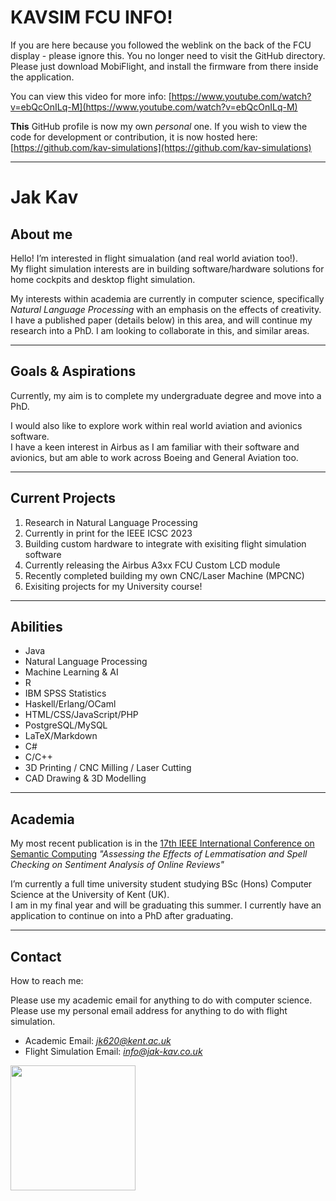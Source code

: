 # KAVSIM FCU INFO!
If you are here because you followed the weblink on the back of the FCU display - please ignore this.
You no longer need to visit the GitHub directory. Please just download MobiFlight, and install the firmware from there inside the application.

You can view this video for more info: [https://www.youtube.com/watch?v=ebQcOnILq-M](https://www.youtube.com/watch?v=ebQcOnILq-M)

**This** GitHub profile is now my own *personal* one.
If you wish to view the code for development or contribution, it is now hosted here: [https://github.com/kav-simulations](https://github.com/kav-simulations)

---

# Jak Kav

## About me

Hello! I’m interested in flight simualation (and real world aviation too!).  
My flight simulation interests are in building software/hardware solutions for home cockpits and desktop flight simulation. 
<!-- 
I'm also interested in model railways, and really enjoy implementing automation into those.  
I have built my own large model railway, and some of this can be seen on my [YouTube](https://www.youtube.com/TonyDocksStation) -->

My interests within academia are currently in computer science, specifically <em>Natural Language Processing</em> with an emphasis on the effects of creativity.
I have a published paper (details below) in this area, and will continue my research into a PhD. I am looking to collaborate in this, and similar areas.

---

## Goals & Aspirations 

Currently, my aim is to complete my undergraduate degree and move into a PhD. 

I would also like to explore work within real world aviation and avionics software.  
I have a keen interest in Airbus as I am familiar with their software and avionics, but am able to work across Boeing and General Aviation too.

---

## Current Projects

<ol>
  <li>Research in Natural Language Processing</li>
  <li>Currently in print for the IEEE ICSC 2023</li>
  <li>Building custom hardware to integrate with exisiting flight simulation software</li>   
  <li>Currently releasing the Airbus A3xx FCU Custom LCD module</li>
  <li>Recently completed building my own CNC/Laser Machine (MPCNC)</li>
  <li>Exisiting projects for my University course!</li>
</ol>
<!-- <img src="https://scontent-lcy1-1.xx.fbcdn.net/v/t39.30808-6/274334072_10165671017085198_1442885230990655883_n.jpg?_nc_cat=108&ccb=1-5&_nc_sid=5cd70e&_nc_eui2=AeE7m0XKeAPlBQ2I5wqKIbkEHcqusZwbaCUdyq6xnBtoJfBnwfx0pYhSnfT9fkdyEKw&_nc_ohc=fVIeGHHol1YAX9jEbiG&_nc_ht=scontent-lcy1-1.xx&oh=00_AT8AW8auCRZJ6TRTH3PhFMQGCyyJ1sGERqb8BW6GzaHfJg&oe=622ACCCC" width="350" />  -->

---

## Abilities

<ul>
  <li>Java</li>
  <liPython</li>
  <li>Natural Language Processing</li>
  <li>Machine Learning & AI</li>
  <li>R</li>
  <li>IBM SPSS Statistics</li>
  <li>Haskell/Erlang/OCaml</li>
  <li>HTML/CSS/JavaScript/PHP</li>
  <li>PostgreSQL/MySQL</li>
  <li>LaTeX/Markdown</li>
  <li>C#</li>
  <li>C/C++</li>
  <li>3D Printing / CNC Milling / Laser Cutting</li>
  <li>CAD Drawing & 3D Modelling</li>
</ul>

---

## Academia

My most recent publication is in the [17th IEEE International Conference on Semantic Computing](https://www.ieee-icsc.org/)
<em>"Assessing the Effects of Lemmatisation and Spell Checking on Sentiment Analysis of Online Reviews"</em>

I’m currently a full time university student studying BSc (Hons) Computer Science at the University of Kent (UK).  
I am in my final year and will be graduating this summer. I currently have an application to continue on into a PhD after graduating.   

---

## Contact

How to reach me:  

Please use my academic email for anything to do with computer science.    
Please use my personal email address for anything to do with flight simulation.    
- Academic Email: <em>jk620@kent.ac.uk</em>
- Flight Simulation Email: <em>info@jak-kav.co.uk</em>

<img src="https://static-cdn.jtvnw.net/jtv_user_pictures/551ad525-3325-4c21-a1e0-aa62a958f96b-profile_image-300x300.png" width="200" />
